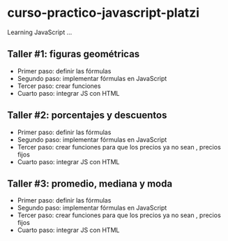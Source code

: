 # curso-practico-javascript-platzi
Learning JavaScript
...

## Taller #1: figuras geométricas

- Primer paso: definir las fórmulas
- Segundo paso: implementar fórmulas en JavaScript
- Tercer paso: crear funciones
- Cuarto paso: integrar JS con HTML

## Taller #2: porcentajes y descuentos

- Primer paso: definir las fórmulas
- Segundo paso: implementar fórmulas en JavaScript
- Tercer paso: crear funciones para que los precios ya no sean , precios fijos
- Cuarto paso: integrar JS con HTML

## Taller #3: promedio, mediana y moda

- Primer paso: definir las fórmulas
- Segundo paso: implementar fórmulas en JavaScript
- Tercer paso: crear funciones para que los precios ya no sean , precios fijos
- Cuarto paso: integrar JS con HTML